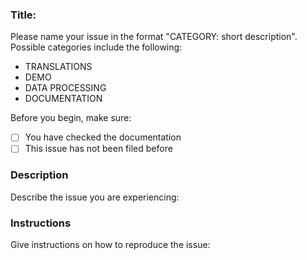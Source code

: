 ### Title:
Please name your issue in the format "CATEGORY: short description". Possible categories include the following:

- TRANSLATIONS
- DEMO
- DATA PROCESSING
- DOCUMENTATION

Before you begin, make sure:

- [ ] You have checked the documentation
- [ ] This issue has not been filed before

### Description

Describe the issue you are experiencing:

### Instructions

Give instructions on how to reproduce the issue:
